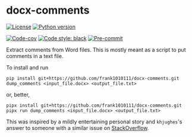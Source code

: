 # docx-comments

[![License][license-badge]][license-link]
[![Python version][python-badge]][python-link]

[![Code-cov][codecov-badge]][codecov-link]
[![Code style: black][black-badge]][black-link]
[![Pre-commit][pre-commit-badge]][pre-commit-link]

Extract comments from Word files. This is mostly meant as a script to put
comments in a text file.

To install and run

```
pip install git+https://github.com/frank1010111/docx-comments.git
dump_comments <input_file.docx> <output_file.txt>
```

or, better,

```
pipx install git+https://github.com/frank1010111/docx-comments.git
pipx run dump_comments <input_file.docx> <output_file.txt>
```

This was inspired by a mildly entertaining personal story and `khjughes`'s
answer to someone with a similar issue on
[StackOverflow](https://stackoverflow.com/questions/47390928/extract-docx-comments).

<!-- prettier-ignore-start -->
[actions-badge]:            https://github.com/frank10101111/docx-comments/workflows/CI/badge.svg
[actions-link]:             https://github.com/frank10101111/docx-comments/actions
[black-badge]:              https://img.shields.io/badge/code%20style-black-000000.svg
[black-link]:               https://github.com/psf/black
[conda-badge]:              https://img.shields.io/conda/vn/conda-forge/docx-comments
[sk-badge]:                 https://scikit-hep.org/assets/images/Scikit--HEP-Project-blue.svg
[license-badge]:            https://img.shields.io/badge/License-BSD_3--Clause-orange.svg
[license-link]:             https://opensource.org/licenses/BSD-3-Clause
[codecov-badge]:            https://codecov.io/gh/frank1010111/docx-comments/branch/main/graph/badge.svg?token=ZWEQSAXJIH
[codecov-link]:             https://codecov.io/gh/frank1010111/docx-comments
[pre-commit-badge]:         https://img.shields.io/badge/pre--commit-enabled-brightgreen?logo=pre-commit&logoColor=white
[pre-commit-link]:          https://github.com/pre-commit/pre-commit
[python-badge]:             https://img.shields.io/badge/Python-3.8%2C%203.9%2C%203.10-blue
[python-link]:              https://www.python.org/downloads/
<!-- prettier-ignore-end -->

